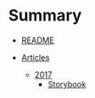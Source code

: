 # Summary
* [README](README.md)

* [Articles]()

  * [2017]()
    * [Storybook](articles/storybook.md)
